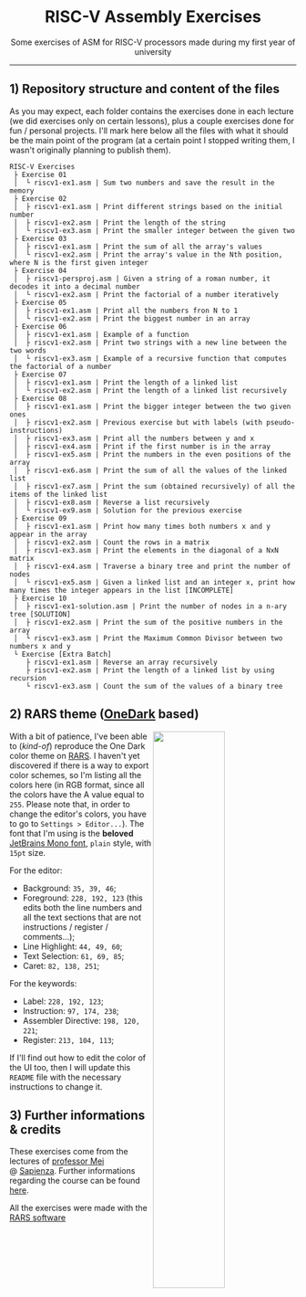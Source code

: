 <h1 align="center">RISC-V Assembly Exercises</h1>

<p align="center">Some exercises of ASM for RISC-V processors made during my first year of university</p>

---

## 1) Repository structure and content of the files

As you may expect, each folder contains the exercises done in each lecture (we did exercises only on certain lessons), plus a couple exercises done for fun / personal projects. I'll mark here below all the files with what it should be the main point of the program (at a certain point I stopped writing them, I wasn't originally planning to publish them).

```
RISC-V Exercises
 ├ Exercise 01
 │  └ riscv1-ex1.asm | Sum two numbers and save the result in the memory
 ├ Exercise 02
 │  ├ riscv1-ex1.asm | Print different strings based on the initial number
 │  ├ riscv1-ex2.asm | Print the length of the string
 │  └ riscv1-ex3.asm | Print the smaller integer between the given two
 ├ Exercise 03
 │  ├ riscv1-ex1.asm | Print the sum of all the array's values
 │  └ riscv1-ex2.asm | Print the array's value in the Nth position, where N is the first given integer
 ├ Exercise 04
 │  ├ riscv1-persproj.asm | Given a string of a roman number, it decodes it into a decimal number
 │  └ riscv1-ex2.asm | Print the factorial of a number iteratively
 ├ Exercise 05
 │  ├ riscv1-ex1.asm | Print all the numbers fron N to 1
 │  └ riscv1-ex2.asm | Print the biggest number in an array
 ├ Exercise 06
 │  ├ riscv1-ex1.asm | Example of a function
 │  ├ riscv1-ex2.asm | Print two strings with a new line between the two words
 │  └ riscv1-ex3.asm | Example of a recursive function that computes the factorial of a number
 ├ Exercise 07
 │  ├ riscv1-ex1.asm | Print the length of a linked list
 │  └ riscv1-ex2.asm | Print the length of a linked list recursively
 ├ Exercise 08
 │  ├ riscv1-ex1.asm | Print the bigger integer between the two given ones
 │  ├ riscv1-ex2.asm | Previous exercise but with labels (with pseudo-instructions)
 │  ├ riscv1-ex3.asm | Print all the numbers between y and x
 │  ├ riscv1-ex4.asm | Print if the first number is in the array
 │  ├ riscv1-ex5.asm | Print the numbers in the even positions of the array
 │  ├ riscv1-ex6.asm | Print the sum of all the values of the linked list
 │  ├ riscv1-ex7.asm | Print the sum (obtained recursively) of all the items of the linked list
 │  ├ riscv1-ex8.asm | Reverse a list recursively
 │  └ riscv1-ex9.asm | Solution for the previous exercise
 ├ Exercise 09
 │  ├ riscv1-ex1.asm | Print how many times both numbers x and y appear in the array
 │  ├ riscv1-ex2.asm | Count the rows in a matrix
 │  ├ riscv1-ex3.asm | Print the elements in the diagonal of a NxN matrix
 │  ├ riscv1-ex4.asm | Traverse a binary tree and print the number of nodes
 │  └ riscv1-ex5.asm | Given a linked list and an integer x, print how many times the integer appears in the list [INCOMPLETE]
 ├ Exercise 10
 │  ├ riscv1-ex1-solution.asm | Print the number of nodes in a n-ary tree [SOLUTION]
 │  ├ riscv1-ex2.asm | Print the sum of the positive numbers in the array
 │  └ riscv1-ex3.asm | Print the Maximum Common Divisor between two numbers x and y
 └ Exercise [Extra Batch]
    ├ riscv1-ex1.asm | Reverse an array recursively
    ├ riscv1-ex2.asm | Print the length of a linked list by using recursion
    └ riscv1-ex3.asm | Count the sum of the values of a binary tree
```

## 2) RARS theme ([OneDark](https://github.com/joshdick/onedark.vim) based)

<img align="right" src="https://i.imgur.com/lvb3NvF.png" width=50%>

With a bit of patience, I've been able to (*kind-of*) reproduce the One Dark color theme on [RARS](https://github.com/TheThirdOne/rars). I haven't yet discovered if there is a way to export color schemes, so I'm listing all the colors here (in RGB format, since all the colors have the A value equal to `255`. Please note that, in order to change the editor's colors, you have to go to `Settings > Editor...`). The font that I'm using is the **beloved** [JetBrains Mono font](https://www.jetbrains.com/lp/mono/), `plain` style, with `15pt` size.

For the editor:
 - Background: `35, 39, 46`;
 - Foreground: `228, 192, 123` (this edits both the line numbers and all the text sections that are not instructions / register / comments...);
 - Line Highlight: `44, 49, 60`;
 - Text Selection: `61, 69, 85`;
 - Caret: `82, 138, 251`;

For the keywords:
 - Label: `228, 192, 123`;
 - Instruction: `97, 174, 238`;
 - Assembler Directive: `198, 120, 221`;
 - Register: `213, 104, 113`;
 
If I'll find out how to edit the color of the UI too, then I will update this `README` file with the necessary instructions to change it.
 
## 3) Further informations & credits

These exercises come from the lectures of [professor Mei](http://wwwusers.di.uniroma1.it/~mei/) @ [Sapienza](https://www.uniroma1.it). Further informations regarding the course can be found [here](https://corsidilaurea.uniroma1.it/it/view-course-details/2022/30786/20190322084705/8b2780f8-63fd-464f-bd7b-cec85d425e3c/563a787b-d89f-4266-b681-64a9f5367faa/0a1a2f92-c45e-4ea7-bc89-af3f93772dc8/e757cc43-5a0d-4405-9223-0b6373c96b59?guid_cv=563a787b-d89f-4266-b681-64a9f5367faa&current_erogata=8b2780f8-63fd-464f-bd7b-cec85d425e3c).

All the exercises were made with the [RARS software](https://github.com/TheThirdOne/rars)
